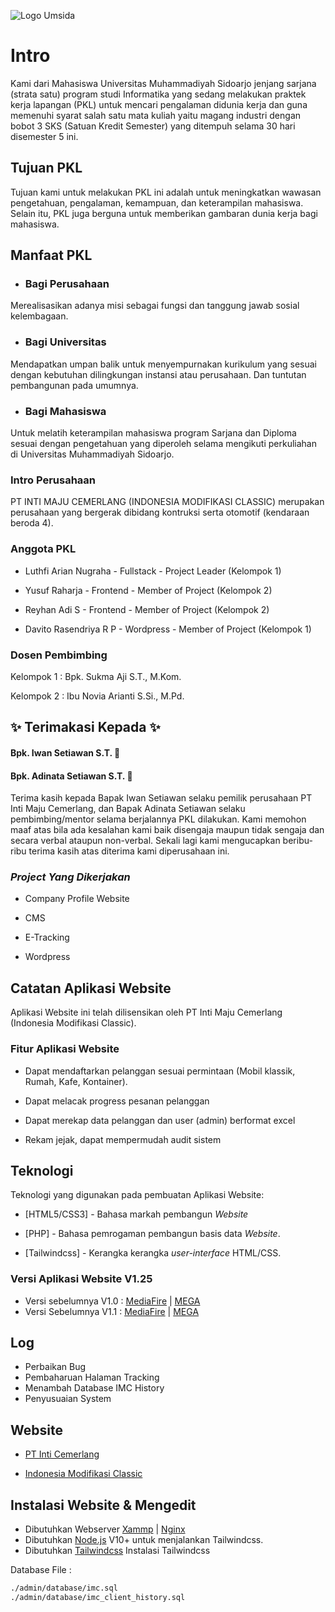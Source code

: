 ![Logo Umsida](https://1.bp.blogspot.com/-ZQn6DqSX_dM/YY4bZbvaxOI/AAAAAAAACb8/sooHhsALF6A_og3wngIkI5HlxNn1W43ZACNcBGAsYHQ/s2048/logo-umsida-hd-png-01.png)

  

# Intro

Kami dari Mahasiswa Universitas Muhammadiyah Sidoarjo jenjang sarjana (strata satu) program studi Informatika yang sedang melakukan praktek kerja lapangan (PKL) untuk mencari pengalaman didunia kerja dan guna memenuhi syarat salah satu mata kuliah yaitu magang industri dengan bobot 3 SKS (Satuan Kredit Semester) yang ditempuh selama 30 hari disemester 5 ini.

  

## Tujuan PKL

Tujuan kami untuk melakukan PKL ini adalah untuk meningkatkan wawasan pengetahuan, pengalaman, kemampuan, dan keterampilan mahasiswa. Selain itu, PKL juga berguna untuk memberikan gambaran dunia kerja bagi mahasiswa.

  

## Manfaat PKL

-  ### Bagi Perusahaan

Merealisasikan adanya misi sebagai fungsi dan tanggung jawab sosial kelembagaan.

-  ### Bagi Universitas

Mendapatkan umpan balik untuk menyempurnakan kurikulum yang sesuai dengan kebutuhan dilingkungan instansi atau perusahaan. Dan tuntutan pembangunan pada umumnya.

-  ### Bagi Mahasiswa

Untuk melatih keterampilan mahasiswa program Sarjana dan Diploma sesuai dengan pengetahuan yang diperoleh selama mengikuti perkuliahan di Universitas Muhammadiyah Sidoarjo.

  

### Intro Perusahaan

PT INTI MAJU CEMERLANG (INDONESIA MODIFIKASI CLASSIC) merupakan perusahaan yang bergerak dibidang kontruksi serta otomotif (kendaraan beroda 4).

  

### Anggota PKL

- Luthfi Arian Nugraha - Fullstack - Project Leader (Kelompok 1)

- Yusuf Raharja - Frontend - Member of Project (Kelompok 2)

- Reyhan Adi S - Frontend - Member of Project (Kelompok 2)

- Davito Rasendriya R P - Wordpress - Member of Project (Kelompok 1)

  

### Dosen Pembimbing

Kelompok 1 : Bpk. Sukma Aji S.T., M.Kom.

Kelompok 2 : Ibu Novia Arianti S.Si., M.Pd.

  

## ✨ Terimakasi Kepada ✨

#### Bpk. Iwan Setiawan S.T. 🙏

#### Bpk. Adinata Setiawan S.T. 🙏

  

Terima kasih kepada Bapak Iwan Setiawan selaku pemilik perusahaan PT Inti Maju Cemerlang, dan Bapak Adinata Setiawan selaku pembimbing/mentor selama berjalannya PKL dilakukan. Kami memohon maaf atas bila ada kesalahan kami baik disengaja maupun tidak sengaja dan secara verbal ataupun non-verbal. Sekali lagi kami mengucapkan beribu-ribu terima kasih atas diterima kami diperusahaan ini.

  

### _Project Yang Dikerjakan_

- Company Profile Website

- CMS

- E-Tracking

- Wordpress

  

## Catatan Aplikasi Website

Aplikasi Website ini telah dilisensikan oleh PT Inti Maju Cemerlang (Indonesia Modifikasi Classic).

  

### Fitur Aplikasi Website

- Dapat mendaftarkan pelanggan sesuai permintaan (Mobil klassik, Rumah, Kafe, Kontainer).

- Dapat melacak progress pesanan pelanggan

- Dapat merekap data pelanggan dan user (admin) berformat excel

- Rekam jejak, dapat mempermudah audit sistem

  

## Teknologi

Teknologi yang digunakan pada pembuatan Aplikasi Website:

- [HTML5/CSS3] - Bahasa markah pembangun _Website_

- [PHP] - Bahasa pemrogaman pembangun basis data _Website_.

- [Tailwindcss] - Kerangka kerangka _user-interface_ HTML/CSS.

  

### Versi Aplikasi Website V1.25

- Versi sebelumnya V1.0 : [MediaFire](https://www.mediafire.com/file/t6a5d5rnjjxxkwv/Indonesia-Modifikasi-Classic-main_V1.0.zip/file) | [MEGA](https://mega.nz/file/2YQVlCTB#d_lxetmukLEAKBXdwts29bAn5rv-lv3jzSmwy5m3H4s)
- Versi Sebelumnya V1.1 : [MediaFire](https://www.mediafire.com/file/3gk0rhmawor2z72/Indonesia-Modifikasi-Classic-main_V1.1.zip/file) | [MEGA](https://mega.nz/file/jdwjWSrA#xd4XZUMZ7w4hPY9HAc3w4GTPTjhHOZRFylMyefYyLcE)

## Log
- Perbaikan Bug
- Pembaharuan Halaman Tracking
- Menambah Database IMC History
- Penyusuaian System


## Website
- [PT Inti Cemerlang](https://pt.imc27.com)

- [Indonesia Modifikasi Classic](https://mobil.imc27.com)

## Instalasi Website & Mengedit

- Dibutuhkan Webserver [Xammp](https://www.apachefriends.org/) | [Nginx](https://www.nginx.com/)
- Dibutuhkan [Node.js](https://nodejs.org/) V10+ untuk menjalankan Tailwindcss.
- Dibutuhkan [Tailwindcss](https://tailwindcss.com/) Instalasi Tailwindcss

Database File :
```sh
./admin/database/imc.sql
./admin/database/imc_client_history.sql

```
